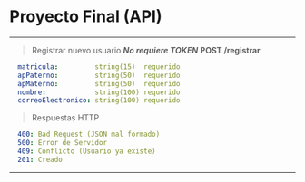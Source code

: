 # Proyecto Final (API)

---
  > Registrar nuevo usuario ***No requiere TOKEN***
  **POST /registrar**
  ```yaml
    matricula:         string(15)  requerido
    apPaterno:         string(50)  requerido
    apMaterno:         string(50)  requerido
    nombre:            string(100) requerido
    correoElectronico: string(100) requerido
  ```
  > Respuestas HTTP
  ```yaml
    400: Bad Request (JSON mal formado)
    500: Error de Servidor
    409: Conflicto (Usuario ya existe)
    201: Creado
  ```
---
